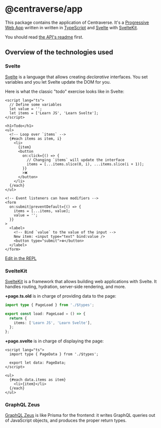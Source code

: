 # @centraverse/app

This package contains the application of Centraverse. It's a [Progressive Web App](https://en.wikipedia.org/wiki/Progressive_web_app) written in written in [TypeScript](https://www.typescriptlang.org/) and [Svelte](https://svelte.dev/) with [SvelteKit](https://kit.svelte.dev/).

You should read [the API's readme](../api/README.md) first.

## Overview of the technologies used

### Svelte

[Svelte](https://svelte.dev/) is a language that allows creating _declarative_ interfaces. You set variables and you let Svelte update the DOM for you.

Here is what the classic "todo" exercise looks like in Svelte:

```svelte
<script lang="ts">
  // Define some variables
  let value = '';
  let items = ['Learn JS', 'Learn Svelte'];
</script>

<h1>Todo</h1>
<ul>
  <!-- Loop over `items` -->
  {#each items as item, i}
    <li>
      {item}
      <button
        on:click={() => {
          // Changing `items` will update the interface
          items = [...items.slice(0, i), ...items.slice(i + 1)];
        }}
        >❌
      </button>
    </li>
  {/each}
</ul>

<!-- Event listeners can have modifiers -->
<form
  on:submit|preventDefault={() => {
    items = [...items, value];
    value = '';
  }}
>
  <label>
    <!-- Bind `value` to the value of the input -->
    New item: <input type="text" bind:value />
    <button type="submit">➕</button>
  </label>
</form>
```

[Edit in the REPL](https://svelte.dev/repl/c38a20bc332a40a6b308f8a34b3862a8?version=3.51.0)

### SvelteKit

[SvelteKit](https://kit.svelte.dev/) is a framework that allows building web applications with Svelte. It handles routing, hydration, server-side rendering, and more.

**+page.ts.old** is in charge of providing data to the page:

```ts
import type { PageLoad } from './$types';

export const load: PageLoad = () => {
  return {
    items: ['Learn JS', 'Learn Svelte'],
  };
};
```

**+page.svelte** is in charge of displaying the page:

```svelte
<script lang="ts">
  import type { PageData } from './$types';

  export let data: PageData;
</script>

<ul>
  {#each data.items as item}
    <li>{item}</li>
  {/each}
</ul>
```

### GraphQL Zeus

[GraphQL Zeus](https://zeus.graphqleditor.com/) is like Prisma for the frontend: it writes GraphQL queries out of JavaScript objects, and produces the proper return types.
